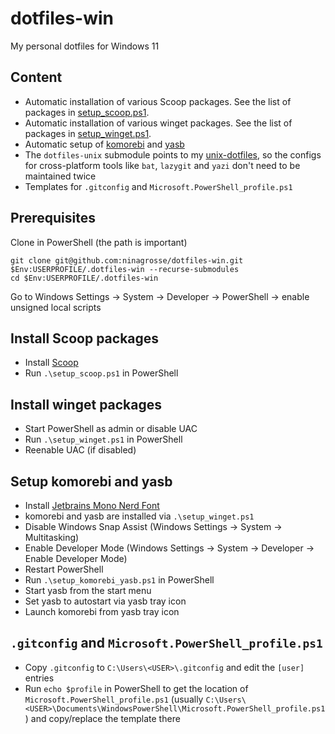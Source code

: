 # dotfiles-win

My personal dotfiles for Windows 11

## Content

- Automatic installation of various Scoop packages. See the list of packages in [setup_scoop.ps1](setup_scoop.ps1).
- Automatic installation of various winget packages. See the list of packages in [setup_winget.ps1](setup_winget.ps1).
- Automatic setup of [komorebi](https://github.com/LGUG2Z/komorebi) and [yasb](https://github.com/amnweb/yasb)
- The `dotfiles-unix` submodule points to my [unix-dotfiles](https://github.com/ninagrosse/dotfiles), so the configs for cross-platform tools like `bat`, `lazygit` and `yazi` don't need to be maintained twice
- Templates for `.gitconfig` and `Microsoft.PowerShell_profile.ps1`

## Prerequisites

Clone in PowerShell (the path is important)
```shell
git clone git@github.com:ninagrosse/dotfiles-win.git $Env:USERPROFILE/.dotfiles-win --recurse-submodules
cd $Env:USERPROFILE/.dotfiles-win
```

Go to Windows Settings -> System -> Developer -> PowerShell -> enable unsigned local scripts

## Install Scoop packages

- Install [Scoop](https://scoop.sh/)
- Run `.\setup_scoop.ps1` in PowerShell

## Install winget packages

- Start PowerShell as admin or disable UAC
- Run `.\setup_winget.ps1` in PowerShell
- Reenable UAC (if disabled)

## Setup komorebi and yasb

- Install [Jetbrains Mono Nerd Font](https://www.nerdfonts.com/font-downloads)
- komorebi and yasb are installed via `.\setup_winget.ps1`
- Disable Windows Snap Assist (Windows Settings -> System -> Multitasking)
- Enable Developer Mode (Windows Settings -> System -> Developer -> Enable Developer Mode)
- Restart PowerShell
- Run `.\setup_komorebi_yasb.ps1` in PowerShell
- Start yasb from the start menu
- Set yasb to autostart via yasb tray icon
- Launch komorebi from yasb tray icon

## `.gitconfig` and `Microsoft.PowerShell_profile.ps1`

- Copy `.gitconfig` to `C:\Users\<USER>\.gitconfig` and edit the `[user]` entries
- Run `echo $profile` in PowerShell to get the location of `Microsoft.PowerShell_profile.ps1` (usually `C:\Users\<USER>\Documents\WindowsPowerShell\Microsoft.PowerShell_profile.ps1`) and copy/replace the template there
